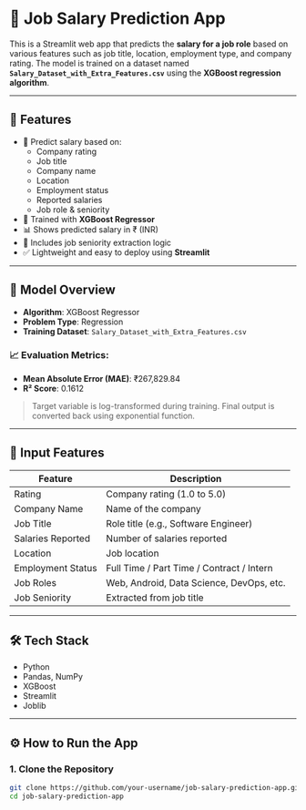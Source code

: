 # 💼 Job Salary Prediction App

This is a Streamlit web app that predicts the **salary for a job role** based on various features such as job title, location, employment type, and company rating. The model is trained on a dataset named **`Salary_Dataset_with_Extra_Features.csv`** using the **XGBoost regression algorithm**.

---

## 🚀 Features

- 🔮 Predict salary based on:
  - Company rating
  - Job title
  - Company name
  - Location
  - Employment status
  - Reported salaries
  - Job role & seniority
- 🧠 Trained with **XGBoost Regressor**
- 📊 Shows predicted salary in ₹ (INR)
- 🧮 Includes job seniority extraction logic
- ✅ Lightweight and easy to deploy using **Streamlit**

---

## 🧠 Model Overview

- **Algorithm**: XGBoost Regressor
- **Problem Type**: Regression
- **Training Dataset**: `Salary_Dataset_with_Extra_Features.csv`

### 📈 Evaluation Metrics:
- **Mean Absolute Error (MAE)**: ₹267,829.84  
- **R² Score**: 0.1612

> Target variable is log-transformed during training. Final output is converted back using exponential function.

---

## 📁 Input Features

| Feature             | Description                             |
|---------------------|-----------------------------------------|
| Rating              | Company rating (1.0 to 5.0)             |
| Company Name        | Name of the company                     |
| Job Title           | Role title (e.g., Software Engineer)    |
| Salaries Reported   | Number of salaries reported             |
| Location            | Job location                            |
| Employment Status   | Full Time / Part Time / Contract / Intern |
| Job Roles           | Web, Android, Data Science, DevOps, etc.|
| Job Seniority       | Extracted from job title                |

---

## 🛠️ Tech Stack

- Python
- Pandas, NumPy
- XGBoost
- Streamlit
- Joblib

---

## ⚙️ How to Run the App

### 1. Clone the Repository
```bash
git clone https://github.com/your-username/job-salary-prediction-app.git
cd job-salary-prediction-app

